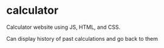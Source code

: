 # calculator

Calculator website using JS, HTML, and CSS.

Can display history of past calculations and go back to them
